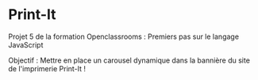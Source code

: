 # Print-It

Projet 5 de la formation Openclassrooms : Premiers pas sur le langage JavaScript

Objectif : Mettre en place un carousel dynamique dans la bannière du site de l'imprimerie Print-It ! 
